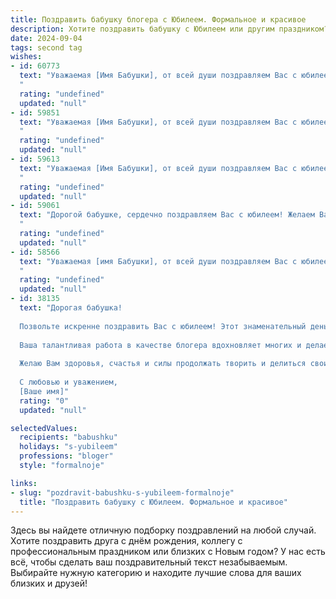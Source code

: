 ```yaml
---
title: Поздравить бабушку блогера с Юбилеем. Формальное и красивое
description: Хотите поздравить бабушку с Юбилеем или другим праздником? Наш ИИ создаст незабываемое поздравление, а вы обязательно выделитесь среди других.  
date: 2024-09-04
tags: second tag
wishes:
- id: 60773
  text: "Уважаемая [Имя Бабушки], от всей души поздравляем Вас с юбилеем! Ваш талант блогера вдохновляет многих, а Ваша мудрость и жизнерадостность - пример для всех. Желаем Вам крепкого здоровья, творческих успехов и долгих лет жизни, наполненных радостью и любовью близких!
  "
  rating: "undefined"
  updated: "null"
- id: 59851
  text: "Уважаемая [Имя Бабушки], от всей души поздравляем Вас с юбилеем! Пусть ваша жизнь, полная вдохновения и творчества, продолжает радовать Вас новыми открытиями и достижениями. Ваша блогерская деятельность, несомненно, вдохновляет многих, и мы желаем Вам дальнейших успехов в этом направлении.  Будьте здоровы, счастливы и  оставайтесь такой же энергичной и позитивной!
  "
  rating: "undefined"
  updated: "null"
- id: 59613
  text: "Уважаемая [Имя Бабушки], от всей души поздравляем Вас с юбилеем! Вы – талантливый блогер, который вдохновляет своим творчеством и делится ценным опытом с многочисленными подписчиками. Желаем Вам крепкого здоровья, неиссякаемой энергии и новых творческих побед!
  "
  rating: "undefined"
  updated: "null"
- id: 59061
  text: "Дорогой бабушке, сердечно поздравляем Вас с юбилеем! Желаем Вам долгих лет жизни, крепкого здоровья, неиссякаемой энергии, вдохновения и радости от каждого прожитого дня. Пусть Ваш талант блогера продолжает радовать и вдохновлять Ваших подписчиков, а Ваши мудрость и доброта остаются опорой для близких.
  "
  rating: "undefined"
  updated: "null"
- id: 58566
  text: "Уважаемая [имя Бабушки], от всей души поздравляем Вас с юбилеем!  Желаем Вам крепкого здоровья, бодрости духа,  творческих успехов и процветания в вашем блогерском деле. Пусть Ваш талант и харизма продолжают вдохновлять  Ваших подписчиков,  а каждый день приносит новые  яркие моменты.  С  днем рождения!
  "
  rating: "undefined"
  updated: "null"
- id: 38135
  text: "Дорогая бабушка!
  
  Позвольте искренне поздравить Вас с юбилеем! Этот знаменательный день – не только повод для радости, но и возможность вспомнить о всех тех светлых моментах, которые Вы подарили нам своим мудрым советом и тёплым словом.
  
  Ваша талантливая работа в качестве блогера вдохновляет многих и делает мир ярче. Благодаря Вашему опыту и пониманию жизни, Вы делаете ценные и полезные советы доступными для всех, кто стремится к саморазвитию и стремлению к лучшему.
  
  Желаю Вам здоровья, счастья и силы продолжать творить и делиться своим уникальным видением мира. Пусть каждый новый пост приносит Вам радость, а общение с подписчиками наполняет сердце теплом и удовлетворением.
  
  С любовью и уважением,
  [Ваше имя]"
  rating: "0"
  updated: "null"

selectedValues:
  recipients: "babushku"
  holidays: "s-yubileem"
  professions: "bloger"
  style: "formalnoje"

links:
- slug: "pozdravit-babushku-s-yubileem-formalnoje"
  title: "Поздравить бабушку с Юбилеем. Формальное и красивое"
---
```


Здесь вы найдете отличную подборку поздравлений на любой случай. 
Хотите поздравить друга с днём рождения, коллегу с профессиональным праздником или близких с Новым годом? У нас есть всё, чтобы сделать ваш поздравительный текст незабываемым. Выбирайте нужную категорию и находите лучшие слова для ваших близких и друзей!
